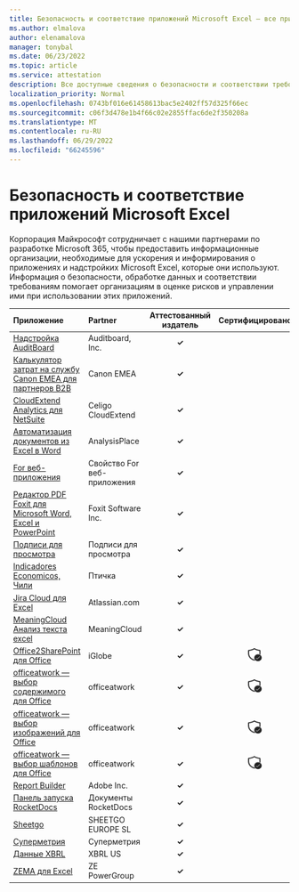 ```yaml
---
title: Безопасность и соответствие приложений Microsoft Excel — все приложения
ms.author: elmalova
author: elenamalova
manager: tonybal
ms.date: 06/23/2022
ms.topic: article
ms.service: attestation
description: Все доступные сведения о безопасности и соответствии требованиям для всех приложений Microsoft Excel.
localization_priority: Normal
ms.openlocfilehash: 0743bf016e61458613bac5e2402ff57d325f66ec
ms.sourcegitcommit: c06f3d478e1b4f66c02e2855ffac6de2f350208a
ms.translationtype: MT
ms.contentlocale: ru-RU
ms.lasthandoff: 06/29/2022
ms.locfileid: "66245596"
---
```

# <a name="microsoft-excel-apps-security-and-compliance"></a>Безопасность и соответствие приложений Microsoft Excel

Корпорация Майкрософт сотрудничает с нашими партнерами по разработке Microsoft 365, чтобы предоставить информационные организации, необходимые для ускорения и информирования о приложениях и надстройких Microsoft Excel, которые они используют. Информация о безопасности, обработке данных и соответствии требованиям помогает организациям в оценке рисков и управлении ими при использовании этих приложений.

| **Приложение** | **Partner** | **Аттестованный издатель** | **Сертифицировано** |
|:--------|:------------|:----------------------:|:-------------:|
| [Надстройка AuditBoard](./auditboard-inc-add-in.md) | Auditboard, Inc. | **✓** |  |
| [Калькулятор затрат на службу Canon EMEA для партнеров B2B](./canon-emea-service-cost-calculator-for-b2b-partners.md) | Canon EMEA | **✓** |  |
| [CloudExtend Analytics для NetSuite](./celigo-cloudextend-analytics-for-netsuite.md) | Celigo CloudExtend | **✓** |  |
| [Автоматизация документов из Excel в Word](./analysisplace-excel-to-word-document-automation.md) | AnalysisPlace | **✓** |  |
| [For веб-приложения](./forbury-property.md) | Свойство For веб-приложения | **✓** |  |
| [Редактор PDF Foxit для Microsoft Word, Excel и PowerPoint](./foxit-software-inc-pdf-editor-for-microsoft-word-excel-and-powerpoint.md) | Foxit Software Inc. | **✓** |  |
| [Подписи для просмотра](./impression-signatures.md) | Подписи для просмотра | **✓** |  |
| [Indicadores Economicos, Чили](./birdie-indicadores-economicos-chile.md) | Птичка | **✓** |  |
| [Jira Cloud для Excel](./atlassiancom-jira-cloud-for-excel.md) | Atlassian.com | **✓** |  |
| [MeaningCloud Анализ текста excel](./meaningcloud-text-analytics-for-excel.md) | MeaningCloud | **✓** |  |
| [Office2SharePoint для Office](./iglobe-office2sharepoint-for-office.md) | iGlobe | **✓** | <img alt="Certified application badge" src="../media/certified-badge.png" height="25" width="25" /> |
| [officeatwork — выбор содержимого для Office](./officeatwork-officeatworkcontent-chooser-for-office.md) | officeatwork | **✓** | <img alt="Certified application badge" src="../media/certified-badge.png" height="25" width="25" /> |
| [officeatwork — выбор изображений для Office](./officeatwork-officeatworkimage-chooser-for-office.md) | officeatwork | **✓** | <img alt="Certified application badge" src="../media/certified-badge.png" height="25" width="25" /> |
| [officeatwork — выбор шаблонов для Office](./officeatwork-officeatworktemplate-chooser-for-office.md) | officeatwork | **✓** | <img alt="Certified application badge" src="../media/certified-badge.png" height="25" width="25" /> |
| [Report Builder](./adobe-inc-report-builder.md) | Adobe Inc. | **✓** |  |
| [Панель запуска RocketDocs](./rocketdocs-launchpad.md) | Документы RocketDocs | **✓** |  |
| [Sheetgo](./sheetgo-europe-sl.md) | SHEETGO EUROPE SL | **✓** |  |
| [Суперметрия](./supermetrics.md) | Суперметрия | **✓** |  |
| [Данные XBRL](./xbrl-us-filed-data.md) | XBRL US | **✓** |  |
| [ZEMA для Excel](./ze-powergroup-zema-for-excel.md) | ZE PowerGroup | **✓** |  |
